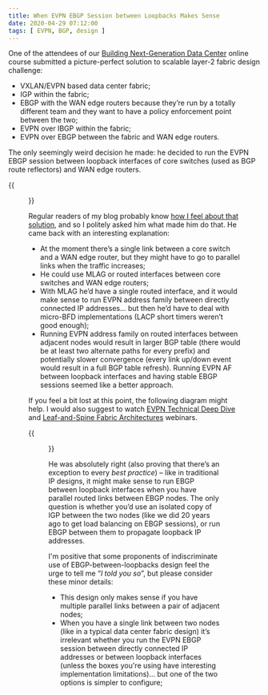 ```yaml
---
title: When EVPN EBGP Session between Loopbacks Makes Sense
date: 2020-04-29 07:12:00
tags: [ EVPN, BGP, design ]
---
```

One of the attendees of our [Building Next-Generation Data Center](https://www.ipspace.net/Building_Next-Generation_Data_Center) online course submitted a picture-perfect solution to scalable layer-2 fabric design challenge:

* VXLAN/EVPN based data center fabric;
* IGP within the fabric;
* EBGP with the WAN edge routers because they’re run by a totally different team and they want to have a policy enforcement point between the two;
* EVPN over IBGP within the fabric;
* EVPN over EBGP between the fabric and WAN edge routers.

The only seemingly weird decision he made: he decided to run the EVPN EBGP session between loopback interfaces of core switches (used as BGP route reflectors) and WAN edge routers.
<!--more-->
{{<figure src="/2020/04/EVPN-EBGP-Loopback-Design.jpg" caption="EBGP EVPN session between loopback interfaces" >}}

Regular readers of my blog probably know [how I feel about that solution](https://www.ipspace.net/Data_Center_BGP/BGP_in_EVPN-Based_Data_Center_Fabrics), and so I politely asked him what made him do that. He came back with an interesting explanation:

* At the moment there’s a single link between a core switch and a WAN edge router, but they might have to go to parallel links when the traffic increases;
* He could use MLAG or routed interfaces between core switches and WAN edge routers;
* With MLAG he’d have a single routed interface, and it would make sense to run EVPN address family between directly connected IP addresses… but then he’d have to deal with micro-BFD implementations (LACP short timers weren’t good enough);
* Running EVPN address family on routed interfaces between adjacent nodes would result in larger BGP table (there would be at least two alternate paths for every prefix) and potentially slower convergence (every link up/down event would result in a full BGP table refresh). Running EVPN AF between loopback interfaces and having stable EBGP sessions seemed like a better approach.

If you feel a bit lost at this point, the following diagram might help. I would also suggest to watch [EVPN Technical Deep Dive](https://www.ipspace.net/EVPN_Technical_Deep_Dive) and [Leaf-and-Spine Fabric Architectures](https://www.ipspace.net/Leaf-and-Spine_Fabric_Architectures) webinars.

{{<figure src="/2020/04/EVPN-EBGP-Multilink-Options.jpg" caption="Design options for parallel links between EBGP neighbors" >}}

He was absolutely right (also proving that there’s an exception to every *best practice*) – like in traditional IP designs, it might make sense to run EBGP between loopback interfaces when you have parallel routed links between EBGP nodes. The only question is whether you’d use an isolated copy of IGP between the two nodes (like we did 20 years ago to get load balancing on EBGP sessions), or run EBGP between them to propagate loopback IP addresses.

I'm positive that some proponents of indiscriminate use of EBGP-between-loopbacks design feel the urge to tell me “*I told you so*”, but please consider these minor details:

* This design only makes sense if you have multiple parallel links between a pair of adjacent nodes;
* When you have a single link between two nodes (like in a typical data center fabric design) it’s irrelevant whether you run the EVPN EBGP session between directly connected IP addresses or between loopback interfaces (unless the boxes you're using have interesting implementation limitations)… but one of the two options is simpler to configure;
